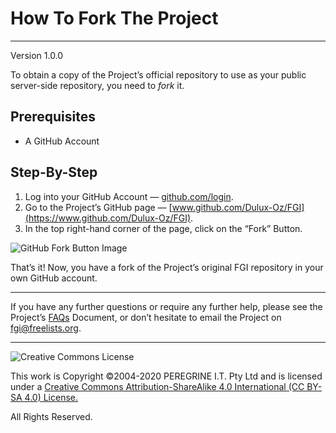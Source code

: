 # How To Fork The Project

---

Version 1.0.0

To obtain a copy of the Project&rsquo;s official repository to use as your public server-side repository, you need to *fork* it.

## Prerequisites

- A GitHub Account

## Step-By-Step

1. Log into your GitHub Account &mdash; [github.com/login](https://github.com/login).
2. Go to the Project&rsquo;s GitHub page &mdash; [www.github.com/Dulux-Oz/FGI](https://www.github.com/Dulux-Oz/FGI).
3. In the top right-hand corner of the page, click on the &ldquo;Fork&rdquo; Button.

![GitHub Fork Button Image](https://help.github.com/assets/images/help/repository/fork_button.jpg)

That&rsquo;s it! Now, you have a fork of the Project&rsquo;s original FGI repository in your own GitHub account.

---
If you have any further questions or require any further help, please see the Project&rsquo;s [FAQs](https://github.com/Dulux-Oz/FGI/tree/master/Project_Documentation/FAQs.md) Document, or don&rsquo;t hesitate to email the Project on <fgi@freelists.org>.

---

![Creative Commons License](https://i.creativecommons.org/l/by-sa/4.0/88x31.png "Creative Commons License")

This work is Copyright &copy;2004-2020 PEREGRINE I.T. Pty Ltd and is licensed under a [Creative Commons Attribution-ShareAlike 4.0 International (CC BY-SA 4.0) License.](https://creativecommons.org/licenses/by-sa/4.0/)

All Rights Reserved.
